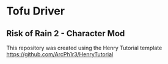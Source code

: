 # Tofu Driver
## Risk of Rain 2 - Character Mod
This repository was created using the Henry Tutorial template
https://github.com/ArcPh1r3/HenryTutorial